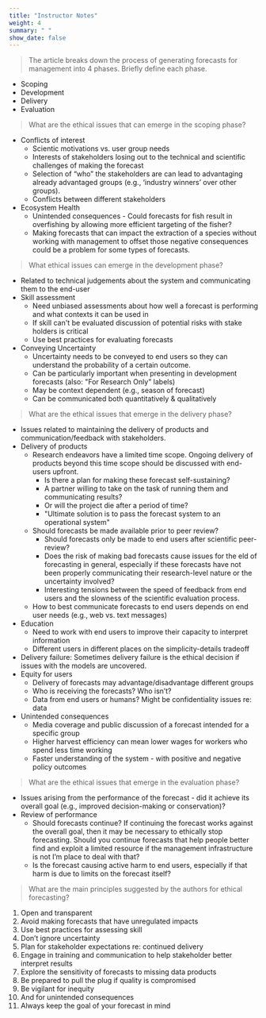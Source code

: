 ```yaml
---
title: "Instructor Notes"
weight: 4
summary: " "
show_date: false
---
```


> The article breaks down the process of generating forecasts for management into 4 phases. Briefly define each phase.

* Scoping
* Development
* Delivery
* Evaluation

> What are the ethical issues that can emerge in the scoping phase?

* Conflicts of interest
  * Scientic motivations vs. user group needs
  * Interests of stakeholders losing out to the technical and scientific challenges of making the forecast
  * Selection of “who” the stakeholders are can lead to advantaging already advantaged groups (e.g., ‘industry winners’ over other groups).
  * Conflicts between different stakeholders
* Ecosystem Health
  * Unintended consequences - Could forecasts for fish result in overfishing by allowing more efficient targeting of the fisher? 
  * Making forecasts that can impact the extraction of a species without working with management to offset those negative consequences could be a problem for some types of forecasts.

> What ethical issues can emerge in the development phase?

* Related to technical judgements about the system and communicating them to the end-user
* Skill assessment
  * Need unbiased assessments about how well a forecast is performing and what contexts it can be used in
  * If skill can't be evaluated discussion of potential risks with stake holders is critical
  * Use best practices for evaluating forecasts
* Conveying Uncertainty
  * Uncertainty needs to be conveyed to end users so they can understand the probability of a certain outcome.
  * Can be particularly important when presenting in development forecasts (also: "For Research Only" labels)
  * May be context dependent (e.g., season of forecast)
  * Can be communicated both quantitatively & qualitatively

> What are the ethical issues that emerge in the delivery phase?

* Issues related to maintaining the delivery of products and communication/feedback with stakeholders.
* Delivery of products
  * Research endeavors have a limited time scope. Ongoing delivery of products beyond this time scope should be discussed with end-users upfront.
    * Is there a plan for making these forecast self-sustaining?
    * A partner willing to take on the task of running them and communicating results?
    * Or will the project die after a period of time?
    * "Ultimate solution is to pass the forecast system to an operational system"
  * Should forecasts be made available prior to peer review?
    * Should forecasts only be made to end users after scientific peer-review?
    * Does the risk of making bad forecasts cause issues for the eld of forecasting in general, especially if these forecasts have not been properly communicating their research-level nature or the uncertainty involved?
    * Interesting tensions between the speed of feedback from end users and the slowness of the scientific evaluation process.
  * How to best communicate forecasts to end users depends on end user needs (e.g., web vs. text messages)
* Education
  * Need to work with end users to improve their capacity to interpret information
  * Different users in different places on the simplicity-details tradeoff
* Delivery failure: Sometimes delivery failure is the ethical decision if issues with the models are uncovered.
* Equity for users
  * Delivery of forecasts may advantage/disadvantage different groups
  * Who is receiving the forecasts? Who isn’t?
  * Data from end users or humans? Might be confidentiality issues re: data
* Unintended consequences
  * Media coverage and public discussion of a forecast intended for a specific group
  * Higher harvest efficiency can mean lower wages for workers who spend less time working
  * Faster understanding of the system - with positive and negative policy outcomes

> What are the ethical issues that emerge in the evaluation phase?

* Issues arising from the performance of the forecast - did it achieve its overall goal (e.g., improved decision-making or conservation)?
* Review of performance
  * Should forecasts continue? If continuing the forecast works against the overall goal, then it may be necessary to ethically stop forecasting. Should you continue forecasts that help people better find and exploit a limited resource if the management infrastructure is not I’m place to deal with that?
  * Is the forecast causing active harm to end users, especially if that harm is due to limits on the forecast itself?

> What are the main principles suggested by the authors for ethical forecasting?

1. Open and transparent
2. Avoid making forecasts that have unregulated impacts
3. Use best practices for assessing skill
4. Don’t ignore uncertainty
5. Plan for stakeholder expectations re: continued delivery
6. Engage in training and communication to help stakeholder better interpret results
7. Explore the sensitivity of forecasts to missing data products
8. Be prepared to pull the plug if quality is compromised
9. Be vigilant for inequity
10. And for unintended consequences
11. Always keep the goal of your forecast in mind